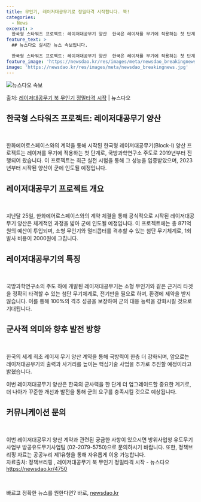 ```yaml
---
title: 무인기, 레이저대공무기로 정밀타격 시작합니다. 북!
categories:
  - News
excerpt: >
  한국형 스타워즈 프로젝트: 레이저대공무기 양산  한국은 레이저를 무기에 적용하는 첫 단계로 레이저대공무기(B…
feature_text: >
  ## 뉴스다오 실시간 뉴스 속보입니다.

  한국형 스타워즈 프로젝트: 레이저대공무기 양산  한국은 레이저를 무기에 적용하는 첫 단계로 레이저대공무기(B…
feature_image: 'https://newsdao.kr/res/images/meta/newsdao_breakingnews.jpg'
image: 'https://newsdao.kr/res/images/meta/newsdao_breakingnews.jpg'
---
```


![뉴스다오 속보](https://newsdao.kr/res/images/meta/newsdao_breakingnews.jpg)

<p>출처: <a href="https://newsdao.kr/4750" rel="dofollow">레이저대공무기 북 무인기 정밀타격 시작</a> | 뉴스다오</p>

<h2 data-ke-size="size26">한국형 스타워즈 프로젝트: 레이저대공무기 양산</h2>
<p data-ke-size="size16">&nbsp;</p>
한화에어로스페이스와의 계약을 통해 시작된 한국형 레이저대공무기(Block-Ⅰ) 양산 프로젝트는 레이저를 무기에 적용하는 첫 단계로, 국방과학연구소 주도로 2019년부터 진행되어 왔습니다. 이 프로젝트는 최근 실전 시험을 통해 그 성능을 입증받았으며, 2023년부터 시작된 양산이 군에 인도될 예정입니다.

<h2 data-ke-size="size26">레이저대공무기 프로젝트 개요</h2>
<p data-ke-size="size16">&nbsp;</p>
지난달 25일, 한화에어로스페이스와의 계약 체결을 통해 공식적으로 시작된 레이저대공무기 양산은 체계적인 과정을 밟아 군에 인도될 예정입니다. 이 프로젝트에는 총 871억 원의 예산이 투입되며, 소형 무인기와 멀티콥터를 격추할 수 있는 첨단 무기체계로, 1회 발사 비용이 2000원에 그칩니다.

<h2 data-ke-size="size26">레이저대공무기의 특징</h2>
<p data-ke-size="size16">&nbsp;</p>
국방과학연구소의 주도 하에 개발된 레이저대공무기는 소형 무인기와 같은 근거리 타겟을 정확히 타격할 수 있는 첨단 무기체계로, 전기만을 필요로 하며, 환경에 제약을 받지 않습니다. 이를 통해 100%의 격추 성공을 보장하여 군의 대응 능력을 강화시킬 것으로 기대됩니다.

<h2 data-ke-size="size26">군사적 의미와 향후 발전 방향</h2>
<p data-ke-size="size16">&nbsp;</p>
한국의 세계 최초 레이저 무기 양산 계약을 통해 국방력이 한층 더 강화되며, 앞으로는 레이저대공무기의 출력과 사거리를 높이는 핵심기술 사업을 추가로 추진할 예정이라고 밝혔습니다.

이번 레이저대공무기 양산은 한국의 군사력을 한 단계 더 업그레이드할 중요한 계기로, 더 나아가 꾸준한 개선과 발전을 통해 군의 요구를 충족시킬 것으로 예상됩니다.

<h2 data-ke-size="size26">커뮤니케이션 문의</h2>
<p data-ke-size="size16">&nbsp;</p>
이번 레이저대공무기 양산 계약과 관련된 궁금한 사항이 있으시면 방위사업청 유도무기사업부 방공유도무기사업팀 (02-2079-5750)으로 문의하시기 바랍니다. 또한, 정책브리핑 자료는 공공누리 제1유형을 통해 자유롭게 이용 가능합니다. <br>자료출처: 정책브리핑 , 레이저대공무기 북 무인기 정밀타격 시작 - 뉴스다오 <a href="https://newsdao.kr/4750">https://newsdao.kr/4750</a>
<p data-ke-size="size16">&nbsp;</p> 

빠르고 정확한 뉴스를 원한다면? 바로, <a href="https://newsdao.kr" rel="dofollow">newsdao.kr</a>


